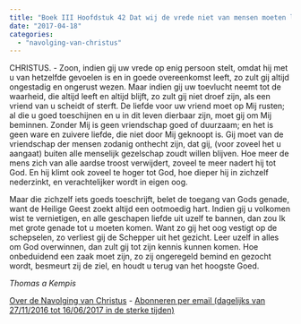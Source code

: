 ```yaml
---
title: "Boek III Hoofdstuk 42 Dat wij de vrede niet van mensen moeten laten afhangen"
date: "2017-04-18"
categories: 
  - "navolging-van-christus"
---
```


CHRISTUS. - Zoon, indien gij uw vrede op enig persoon stelt, omdat hij met u van hetzelfde gevoelen is en in goede overeenkomst leeft, zo zult gij altijd ongestadig en ongerust wezen. Maar indien gij uw toevlucht neemt tot de waarheid, die altijd leeft en altijd blijft, zo zult gij niet droef zijn, als een vriend van u scheidt of sterft. De liefde voor uw vriend moet op Mij rusten; al die u goed toeschijnen en u in dit leven dierbaar zijn, moet gij om Mij beminnen. Zonder Mij is geen vriendschap goed of duurzaam; en het is geen ware en zuivere liefde, die niet door Mij geknoopt is. Gij moet van de vriendschap der mensen zodanig onthecht zijn, dat gij, (voor zoveel het u aangaat) buiten alle menselijk gezelschap zoudt willen blijven. Hoe meer de mens zich van alle aardse troost verwijdert, zoveel te meer nadert hij tot God. En hij klimt ook zoveel te hoger tot God, hoe dieper hij in zichzelf nederzinkt, en verachtelijker wordt in eigen oog.

Maar die zichzelf iets goeds toeschrijft, belet de toegang van Gods genade, want de Heilige Geest zoekt altijd een ootmoedig hart. Indien gij u volkomen wist te vernietigen, en alle geschapen liefde uit uzelf te bannen, dan zou Ik met grote genade tot u moeten komen. Want zo gij het oog vestigt op de schepselen, zo verliest gij de Schepper uit het gezicht. Leer uzelf in alles om God overwinnen, dan zult gij tot zijn kennis kunnen komen. Hoe onbeduidend een zaak moet zijn, zo zij ongeregeld bemind en gezocht wordt, besmeurt zij de ziel, en houdt u terug van het hoogste Goed.

_Thomas a Kempis_

[Over de Navolging van Christus](/blog/de-navolging-van-christus-in-de-sterke-tijden/) - [Abonneren per email (dagelijks van 27/11/2016 tot 16/06/2017 in de sterke tijden)](http://eepurl.com/cg9VGT)
